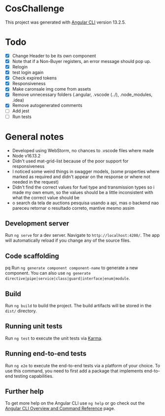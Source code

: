 
# CosChallenge

This project was generated with [Angular CLI](https://github.com/angular/angular-cli) version 13.2.5.

# Todo
- [X] Change Header to be its own component
- [X] Note that if a Non-Buyer registers, an error message should pop up.
- [X] Relogin
- [X] test login again
- [X] Check expired tokens
- [X] Responsiveness
- [X] Make caronsale img come from assets
- [X] Remove unnecessary folders (.angular, .vscode (../), .node_modules, .idea)
- [X] Remove autogenerated comments
- [ ] Add jest
- [ ] Run tests

# General notes
- Developed using WebStorm, no chances to .vscode files where made 
- Node v16.13.2
- Didn't used mat-grid-list because of the poor support for responsiveness
- I noticed some weird things in swagger models, (some properties where marked as required and didn't appear on the response or where not needed in the request)
- Didn't find the correct values for fuel type and transmission types so i made my own enum, so the values should be a little inconsistent with what the correct value should be
- o search da tela de auctions pesquisa usando a api, mas o backend nao pareceu retornar o resultado correto, mantive mesmo assim

## Development server

Run `ng serve` for a dev server. Navigate to `http://localhost:4200/`. The app will automatically reload if you change any of the source files.

## Code scaffolding
pq
Run `ng generate component component-name` to generate a new component. You can also use `ng generate directive|pipe|service|class|guard|interface|enum|module`.

## Build

Run `ng build` to build the project. The build artifacts will be stored in the `dist/` directory.

## Running unit tests

Run `ng test` to execute the unit tests via [Karma](https://karma-runner.github.io).

## Running end-to-end tests

Run `ng e2e` to execute the end-to-end tests via a platform of your choice. To use this command, you need to first add a package that implements end-to-end testing capabilities.

## Further help

To get more help on the Angular CLI use `ng help` or go check out the [Angular CLI Overview and Command Reference](https://angular.io/cli) page.
